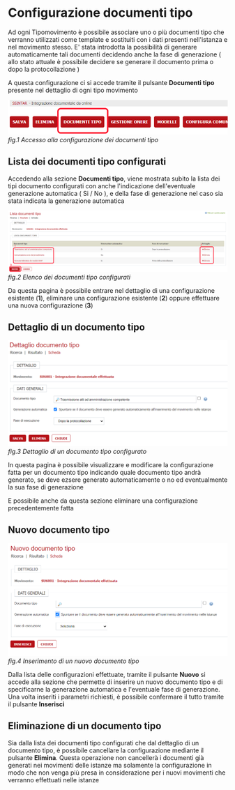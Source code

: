 # Configurazione documenti tipo

Ad ogni Tipomovimento è possibile associare uno o più documenti tipo che verranno utilizzati come template e sostituiti con
i dati presenti nell'istanza e nel movimento stesso.
E' stata introdotta la possibilità di generare automaticamente tali documenti decidendo anche la fase di generazione ( allo stato 
attuale è possibile decidere se generare il documento prima o dopo la protocollazione )

A questa configurazione ci si accede tramite il pulsante **Documenti tipo** presente nel dettaglio di ogni tipo movimento

![](./immagini/pulsante-documenti-tipo.png)
*fig.1 Accesso alla configurazione dei documenti tipo*

## Lista dei documenti tipo configurati

Accedendo alla sezione **Documenti tipo**, viene mostrata subito la lista dei tipi documento configurati con anche l'indicazione dell'eventuale generazione automatica ( Si / No ),
e della fase di generazione nel caso sia stata indicata la generazione automatica

![](./immagini/lista-documenti-tipo.png)
*fig.2 Elenco dei documenti tipo configurati*

Da questa pagina è possibile entrare nel dettaglio di una configurazione esistente (**1**), eliminare una configurazione esistente (**2**)
oppure effettuare una nuova configurazione (**3**)

## Dettaglio di un documento tipo

![](./immagini/dettaglio-documento-tipo.png)
*fig.3 Dettaglio di un documento tipo configurato*

In questa pagina è possibile visualizzare e modificare la configurazione fatta per un documento tipo indicando quale documento tipo andrà generato, 
se deve ezsere generato automaticamente o no ed eventualmente la sua fase di generazione

E possibile anche da questa sezione eliminare una configurazione precedentemente fatta

## Nuovo documento tipo

![](./immagini/nuovo-documento-tipo.png)
*fig.4 Inserimento di un nuovo documento tipo*

Dalla lista delle configurazioni effettuate, tramite il pulsante **Nuovo** si accede alla sezione che permette di inserire un
nuovo documento tipo e di specificarne la generazione automatica e l'eventuale fase di generazione. Una volta inseriti i parametri
richiesti, è possibile confermare il tutto tramite il pulsante **Inserisci**

## Eliminazione di un documento tipo

Sia dalla lista dei documenti tipo configurati che dal dettaglio di un documento tipo, è possibile cancellare la configurazione
mediante il pulsante **Elimina**. Questa operazione non cancellerà i documenti già generati nei movimenti delle istanze ma 
solamente la configurazione in modo che non venga più presa in considerazione per i nuovi movimenti che verranno effettuati
nelle istanze
